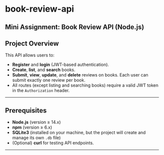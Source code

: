# book-review-api
Mini Assignment: Book Review API (Node.js) 
---

## Project Overview
This API allows users to:

- **Register** and **login** (JWT-based authentication).
- **Create**, **list**, and **search** books.
- **Submit**, **view**, **update**, and **delete** reviews on books. Each user can submit exactly one review per book.
- All routes (except listing and searching books) require a valid JWT token in the `Authorization` header.
---

## Prerequisites

- **Node.js** (version ≥ 14.x)
- **npm** (version ≥ 6.x)
- **SQLite3** (installed on your machine, but the project will create and manage its own `.db` file)
- (Optional) **curl** for testing API endpoints.

---


